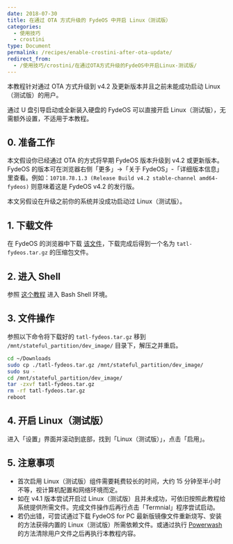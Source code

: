 ```yaml
---
date: 2018-07-30
title: 在通过 OTA 方式升级的 FydeOS 中开启 Linux（测试版）
categories:
  - 使用技巧
  - crostini
type: Document
permalink: /recipes/enable-crostini-after-ota-update/
redirect_from:
  - /使用技巧/crostini/在通过OTA方式升级的FydeOS中开启Linux-测试版/
---
```


本教程针对通过 OTA 方式升级到 v4.2 及更新版本并且之前未能成功启动 Linux（测试版）的用户。

通过 U 盘引导启动或全新装入硬盘的 FydeOS 可以直接开启 Linux（测试版），无需额外设置，不适用于本教程。

## 0. 准备工作

本文假设你已经通过 OTA 的方式将早期 FydeOS 版本升级到 v4.2 或更新版本。FydeOS 的版本可在浏览器右侧「更多」->「关于 FydeOS」-「详细版本信息」里查看。例如：`10718.78.1.3 (Release Build v4.2 stable-channel amd64-fydeos)` 则意味着这是 FydeOS v4.2 的发行版。

本文另假设在升级之前你的系统并没成功启动过 Linux（测试版）。


## 1. 下载文件

在 FydeOS 的浏览器中下载 [该文件](https://download.fydeos.io/tatl-fydeos.tar.gz)，下载完成后得到一个名为 `tatl-fydeos.tar.gz` 的压缩包文件。


## 2. 进入 Shell

参照 [这个教程](/使用技巧/在FydeOS中进入Shell/) 进入 Bash Shell 环境。


## 3. 文件操作

参照以下命令将下载好的 `tatl-fydeos.tar.gz` 移到 `/mnt/stateful_partition/dev_image/` 目录下，解压之并重启。

```bash
cd ~/Downloads
sudo cp ./tatl-fydeos.tar.gz /mnt/stateful_partition/dev_image/
sudo su -
cd /mnt/stateful_partition/dev_image/
tar -zxvf tatl-fydeos.tar.gz
rm -rf tatl-fydeos.tar.gz
reboot
```

## 4. 开启 Linux（测试版）

进入「设置」界面并滚动到底部，找到「Linux（测试版）」，点击「启用」。


## 5. 注意事项

 - 首次启用 Linux（测试版）组件需要耗费较长的时间，大约 15 分钟至半小时不等，视计算机配置和网络环境而定。
 - 如在 v4.1 版本尝试开启过 Linux（测试版）且并未成功，可依旧按照此教程给系统提供所需文件。完成文件操作后再行点击「Termnial」程序尝试启动。
 - 若仍出错，可尝试通过下载 FydeOS for PC 最新版镜像文件重新烧写、安装的方法获得内置的 Linux（测试版）所需依赖文件。或通过执行 [Powerwash](/%E4%BD%BF%E7%94%A8%E6%8A%80%E5%B7%A7/%E5%A6%82%E4%BD%95%E9%87%8D%E7%BD%AE(Powerwash)%E6%88%91%E7%9A%84FydeOS/) 的方法清除用户文件之后再执行本教程内容。
